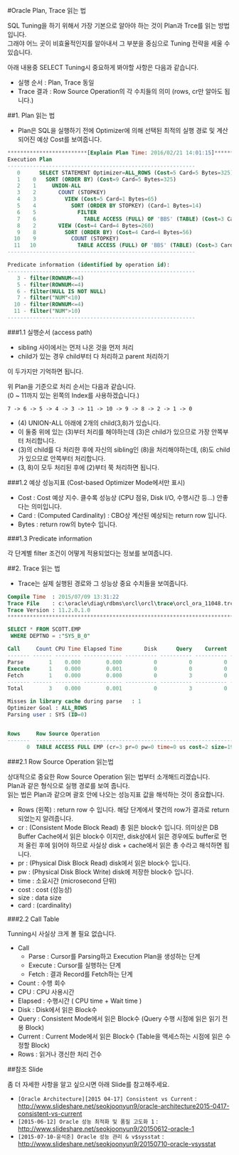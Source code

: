 #Oracle Plan, Trace 읽는 법

SQL Tuning을 하기 위해서 가장 기본으로 알아야 하는 것이 Plan과 Trce를 읽는 방법입니다.  
그래야 어느 곳이 비효율적인지를 알아내서 그 부분을 중심으로 Tuning 전략을 세울 수 있습니다.  

아래 내용중 SELECT Tuning시 중요하게 봐야할 사항은 다음과 같습니다.
- 실행 순서 : Plan, Trace 동일
- Trace 결과 : Row Source Operation의 각 수치들의 의미 (rows, cr만 알아도 됩니다.)

##1. Plan 읽는 법

- Plan은 SQL을 실행하기 전에 Optimizer에 의해 선택된 최적의 실행 경로 및 계산되어진 예상 Cost를 보여줍니다.

```SQL
*************************[Explain Plan Time: 2016/02/21 14:01:15]*************************
Execution Plan
-----------------------------------------------------------
   0      SELECT STATEMENT Optimizer=ALL_ROWS (Cost=5 Card=5 Bytes=325)
   1    0   SORT (ORDER BY) (Cost=9 Card=5 Bytes=325)
   2    1     UNION-ALL
   3    2       COUNT (STOPKEY)
   4    3         VIEW (Cost=5 Card=1 Bytes=65)
   5    4           SORT (ORDER BY STOPKEY) (Card=1 Bytes=14)
   6    5             FILTER
   7    6               TABLE ACCESS (FULL) OF 'BBS' (TABLE) (Cost=3 Card=10 Bytes=140)
   8    2       VIEW (Cost=4 Card=4 Bytes=260)
   9    8         SORT (ORDER BY) (Cost=4 Card=4 Bytes=56)
  10    9           COUNT (STOPKEY)
  11   10             TABLE ACCESS (FULL) OF 'BBS' (TABLE) (Cost=3 Card=5 Bytes=70)
-----------------------------------------------------------

Predicate information (identified by operation id):
-----------------------------------------------------------
   3 - filter(ROWNUM<=4)
   5 - filter(ROWNUM<=4)
   6 - filter(NULL IS NOT NULL)
   7 - filter("NUM"<10)
  10 - filter(ROWNUM<=4)
  11 - filter("NUM">10)
-----------------------------------------------------------
```
###1.1 실행순서 (access path)

- sibling 사이에서는 먼저 나온 것을 먼저 처리
- child가 있는 경우 child부터 다 처리하고 parent 처리하기

이 두가지만 기억하면 됩니다.

위 Plan을 기준으로 처리 순서는 다음과 같습니다.  
(0 ~ 11까지 있는 왼쪽의 Index를 사용하겠습니다.)

```
7 -> 6 -> 5 -> 4 -> 3 -> 11 -> 10 -> 9 -> 8 -> 2 -> 1 -> 0
```

- (4) UNION-ALL 아래에 2개의 child(3,8)가 있습니다.
- 이 둘중 위에 있는 (3)부터 처리를 해야하는데 (3)은 child가 있으므로 가장 안쪽부터 처리합니다.
- (3)의 child를 다 처리한 후에 자신의 sibling인 (8)을 처리해야하는데, (8)도 child가 있으므로 안쪽부터 처리합니다.
- (3, 8)이 모두 처리된 후에 (2)부터 쭉 처리하면 됩니다.

###1.2 예상 성능지표 (Cost-based Optimizer Mode에서만 표시)

- Cost : Cost 예상 지수. 클수록 성능상 (CPU 점유, Disk I/O, 수행시간 등...) 안좋다는 의미입니다.
- Card : (Computed Cardinality) : CBO상 계산된 예상되는 return row 입니다.
- Bytes : return row의 byte수 입니다.

###1.3 Predicate information

각 단계별 filter 조건이 어떻게 적용되었다는 정보를 보여줍니다.  

##2. Trace 읽는 법

- Trace는 실제 실행된 경로와 그 성능상 중요 수치들을 보여줍니다.

```SQL
Compile Time  : 2015/07/09 13:31:22
Trace File    : c:\oracle\diag\rdbms\orcl\orcl\trace\orcl_ora_11048.trc
Trace Version : 11.2.0.1.0
********************************************************************************

SELECT * FROM SCOTT.EMP
 WHERE DEPTNO = :"SYS_B_0"

Call     Count CPU Time Elapsed Time       Disk      Query    Current       Rows
------- ------ -------- ------------ ---------- ---------- ---------- ----------
Parse        1    0.000        0.000          0          0          0          0
Execute      1    0.000        0.001          0          0          0          0
Fetch        1    0.000        0.000          0          3          0          0
------- ------ -------- ------------ ---------- ---------- ---------- ----------
Total        3    0.000        0.001          0          3          0          0

Misses in library cache during parse   : 1
Optimizer Goal : ALL_ROWS
Parsing user : SYS (ID=0)


Rows     Row Source Operation
-------  -----------------------------------------------------------------------
      0  TABLE ACCESS FULL EMP (cr=3 pr=0 pw=0 time=0 us cost=2 size=190 card=5
```

###2.1 Row Source Operation 읽는법

상대적으로 중요한 Row Source Operation 읽는 법부터 소개해드리겠습니다.  
Plan과 같은 형식으로 실행 경로를 보여 줍니다.  
읽는 법은 Plan과 같으며 괄호 안에 나오는 성능지표 값을 해석하는 것이 중요합니다.

- Rows (왼쪽) : return row 수 입니다. 해당 단계에서 몇건의 row가 결과로 return 되었는지 알려줍니다.
- cr : (Consistent Mode Block Read) 총 읽은 block수 입니다. 의미상은 DB Buffer Cache에서 읽은 block수 이지만, disk상에서 읽은 경우에도 buffer로 먼저 올린 후에 읽어야 하므로 사실상 disk + cache에서 읽은 총 수라고 해석하면 됩니다.
- pr : (Physical Disk Block Read) disk에서 읽은 block수 입니다.
- pw : (Physical Disk Block Write) disk에 저장한 block수 입니다.
- time : 소요시간 (microsecond 단위)
- cost : cost (성능상)
- size : data size
- card : (cardinality)


###2.2 Call Table

Tunning시 사실상 크게 볼 필요 없습니다.  

- Call
  - Parse : Cursor를 Parsing하고 Execution Plan을 생성하는 단계
  - Execute : Cursor를 실행하는 단계
  - Fetch : 결과 Record를 Fetch하는 단계
- Count : 수행 회수
- CPU : CPU 사용시간
- Elapsed : 수행시간 ( CPU time + Wait time )
- Disk : Disk에서 읽은 Block수
- Query : Consistent Mode에서 읽은 Block수 (Query 수행 시점에 읽은 읽기 전용 Block)
- Current : Current Mode에서 읽은 Block수 (Table을 액세스하는 시점에 읽은 수정할 Block)
- Rows : 읽거나 갱신한 처리 건수

##참조 Slide

좀 더 자세한 사항을 알고 싶으시면 아래 Slide를 참고해주세요.

- `[Oracle Architecture][2015 04-17] Consistent vs Current` : <http://www.slideshare.net/seokjoonyun9/oracle-architecture2015-0417-consistent-vs-current>
- `[2015-06-12] Oracle 성능 최적화 및 품질 고도화 1` : <http://www.slideshare.net/seokjoonyun9/20150612-oracle-1>
- `[2015-07-10-윤석준] Oracle 성능 관리 & v$sysstat` : <http://www.slideshare.net/seokjoonyun9/20150710-oracle-vsysstat>
